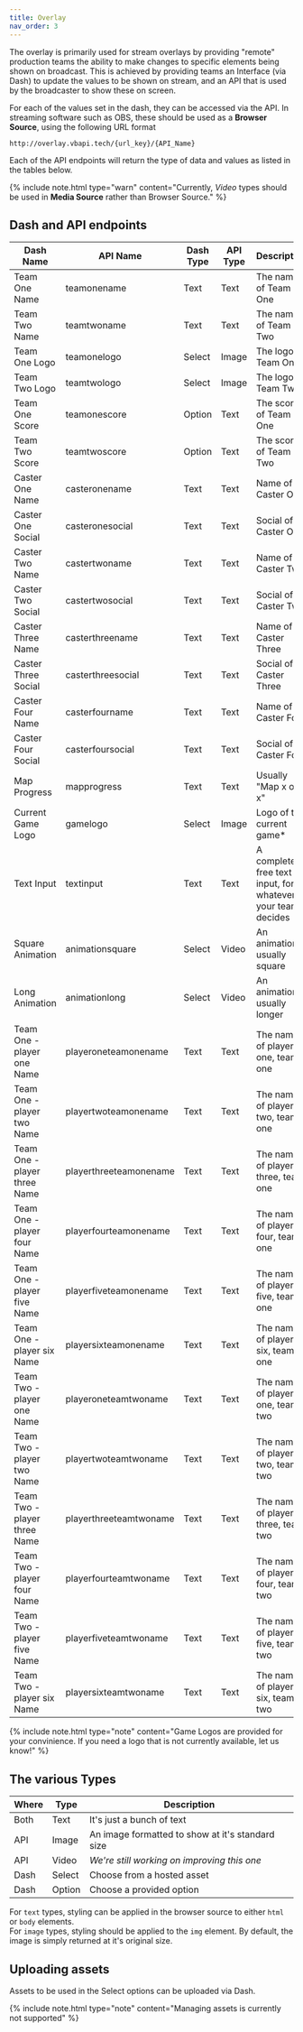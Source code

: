 ```yaml
---
title: Overlay
nav_order: 3
---
```


The overlay is primarily used for stream overlays by providing "remote" production teams the ability to make changes to specific elements being shown on broadcast.
This is achieved by providing teams an Interface (via Dash) to update the values to be shown on stream, and an API that is used by the broadcaster to show these on screen.

For each of the values set in the dash, they can be accessed via the API. In streaming software such as OBS, these should be used as a **Browser Source**, using the following URL format

```text
http://overlay.vbapi.tech/{url_key}/{API_Name}
```

Each of the API endpoints will return the type of data and values as listed in the tables below.

{% include note.html type="warn" content="Currently, *Video* types should be used in **Media Source** rather than Browser Source." %}

## Dash and API endpoints

| Dash Name           | API Name          | Dash Type | API Type | Description                                                  |
| ------------------- | ----------------- | --------- | -------- | ------------------------------------------------------------ |
| Team One Name       | teamonename       | Text      | Text     | The name of Team One                                         |
| Team Two Name       | teamtwoname       | Text      | Text     | The name of Team Two                                         |
| Team One Logo       | teamonelogo       | Select    | Image    | The logo of Team One                                         |
| Team Two Logo       | teamtwologo       | Select    | Image    | The logo of Team Two                                         |
| Team One Score      | teamonescore      | Option    | Text     | The score of Team One                                        |
| Team Two Score      | teamtwoscore      | Option    | Text     | The score of Team Two                                        |
| Caster One Name     | casteronename     | Text      | Text     | Name of Caster One                                           |
| Caster One Social   | casteronesocial   | Text      | Text     | Social of Caster One                                         |
| Caster Two Name     | castertwoname     | Text      | Text     | Name of Caster Two                                           |
| Caster Two Social   | castertwosocial   | Text      | Text     | Social of Caster Two                                         |
| Caster Three Name   | casterthreename   | Text      | Text     | Name of Caster Three                                         |
| Caster Three Social | casterthreesocial | Text      | Text     | Social of Caster Three                                       |
| Caster Four Name    | casterfourname    | Text      | Text     | Name of Caster Four                                          |
| Caster Four Social  | casterfoursocial  | Text      | Text     | Social of Caster Four                                        |
| Map Progress        | mapprogress       | Text      | Text     | Usually "Map x of x"                                         |
| Current Game Logo   | gamelogo          | Select    | Image    | Logo of the current game\*                                   |
| Text Input          | textinput         | Text      | Text     | A completely free text input, for whatever your team decides |
| Square Animation    | animationsquare   | Select    | Video    | An animation, usually square                                 |
| Long Animation      | animationlong     | Select    | Video    | An animation, usually longer                                 |
| Team One - player one Name   | playeroneteamonename   | Text | Text | The name of player one, team one   |
| Team One - player two Name   | playertwoteamonename   | Text | Text | The name of player two, team one   |
| Team One - player three Name | playerthreeteamonename | Text | Text | The name of player three, team one |
| Team One - player four Name  | playerfourteamonename  | Text | Text | The name of player four, team one  |
| Team One - player five Name  | playerfiveteamonename  | Text | Text | The name of player five, team one  |
| Team One - player six Name   | playersixteamonename   | Text | Text | The name of player six, team one   |
| Team Two - player one Name   | playeroneteamtwoname   | Text | Text | The name of player one, team two   |
| Team Two - player two Name   | playertwoteamtwoname   | Text | Text | The name of player two, team two   |
| Team Two - player three Name | playerthreeteamtwoname | Text | Text | The name of player three, team two |
| Team Two - player four Name  | playerfourteamtwoname  | Text | Text | The name of player four, team two  |
| Team Two - player five Name  | playerfiveteamtwoname  | Text | Text | The name of player five, team two  |
| Team Two - player six Name   | playersixteamtwoname   | Text | Text | The name of player six, team two   |

{% include note.html type="note" content="Game Logos are provided for your convinience. If you need a logo that is not currently available, let us know!" %}

## The various Types

| Where | Type   | Description                                      |
| ----- | ------ | ------------------------------------------------ |
| Both  | Text   | It's just a bunch of text                        |
| API   | Image  | An image formatted to show at it's standard size |
| API   | Video  | _We're still working on improving this one_      |
| Dash  | Select | Choose from a hosted asset                       |
| Dash  | Option | Choose a provided option                         |

For `text` types, styling can be applied in the browser source to either `html` or `body` elements.  
For `image` types, styling should be applied to the `img` element. By default, the image is simply returned at it's original size.

## Uploading assets

Assets to be used in the Select options can be uploaded via Dash.

{% include note.html type="note" content="Managing assets is currently not supported" %}
